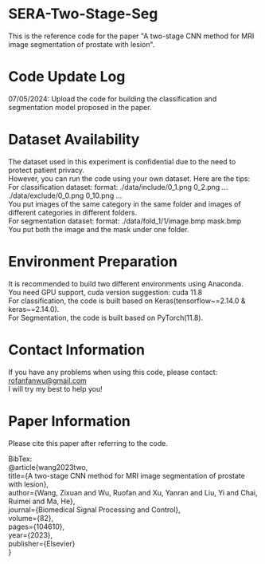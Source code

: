 # SERA-Two-Stage-Seg
This is the reference code for the paper "A two-stage CNN method for MRI image segmentation of prostate with lesion".

# Code Update Log
07/05/2024: Upload the code for building the classification and segmentation model proposed in the paper.

# Dataset Availability
The dataset used in this experiment is confidential due to the need to protect patient privacy.  
However, you can run the code using your own dataset. Here are the tips:   
For classification dataset: format: ./data/include/0_1.png 0_2.png ... ./data/exclude/0_0.png 0_10.png ...  
You put images of the same category in the same folder and images of different categories in different folders.  
For segmentation dataset: format: ./data/fold_1/1/image.bmp mask.bmp  
You put both the image and the mask under one folder.  

# Environment Preparation
It is recommended to build two different environments using Anaconda.  
You need GPU support, cuda version suggestion: cuda 11.8  
For classification, the code is built based on Keras(tensorflow~=2.14.0 & keras~=2.14.0).  
For Segmentation, the code is built based on PyTorch(11.8).  

# Contact Information
If you have any problems when using this code, please contact: rofanfanwu@gmail.com  
I will try my best to help you!  

# Paper Information
Please cite this paper after referring to the code.  

BibTex:  
@article{wang2023two,  
  title={A two-stage CNN method for MRI image segmentation of prostate with lesion},  
  author={Wang, Zixuan and Wu, Ruofan and Xu, Yanran and Liu, Yi and Chai, Ruimei and Ma, He},  
  journal={Biomedical Signal Processing and Control},  
  volume={82},  
  pages={104610},  
  year={2023},  
  publisher={Elsevier}  
}

